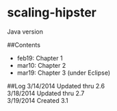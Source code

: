 scaling-hipster
===============
Java version 

##Contents
- feb19: Chapter 1
- mar10: Chapter 2
- mar19: Chapter 3 (under Eclipse)

##Log
3/14/2014 Updated thru 2.6  
3/18/2014 Updated thru 2.7  
3/19/2014 Created 3.1  
